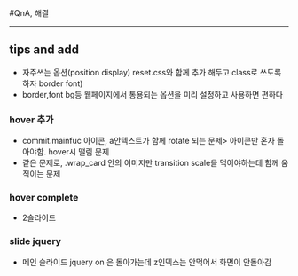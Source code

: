 #QnA, 해결

<hr>

## tips and add

<ul>
        <li>
            자주쓰는 옵션(position display) reset.css와 함께 추가 해두고 class로 쓰도록 하자 border font)
        </li>
        <li>
            border,font bg등 웹페이지에서 통용되는 옵션을 미리 설정하고 사용하면 편하다
        </li>
    </ul>

### hover 추가

<ul>
    <li>
    commit.mainfuc 아이콘, a안텍스트가 함께 rotate 되는 문제> 아이콘만 혼자 돌아야함. hover시 떨림 문제
    </li>
    <li>
        같은 문제로, .wrap_card 안의 이미지만 transition scale을 먹어야하는데 함께 움직이는 문제
    </li>
</ul>

### hover complete

<ul>
    <li>
        2슬라이드 
    </li>
</ul>

### slide jquery

<ul>
    <li>
        메인 슬라이드 jquery on 은 돌아가는데 
        z인덱스는 안먹어서 화면이 안돌아감
    </li>
</ul>
